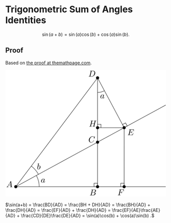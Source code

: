 # Trigonometric Sum of Angles Identities

$$ \sin(a + b) = \sin(a)\cos(b) + \cos(a)\sin(b) .$$

## Proof

Based on [the proof at themathpage.com](https://themathpage.com/aTrig/sum-proof.htm).

![](../assets/svg/angle-sum-identity-1.svg)

$\sin(a+b) = \frac{BD}{AD} = \frac{BH + DH}{AD} = \frac{BH}{AD} + \frac{DH}{AD} = \frac{EF}{AD} + \frac{DH}{AD} = \frac{EF}{AE}\frac{AE}{AD} + \frac{CD}{DE}\frac{DE}{AD} = \sin(a)\cos(b) + \cos(a)\sin(b) .$
